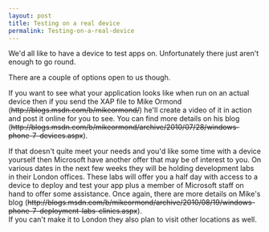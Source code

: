 ```yaml
---
layout: post
title: Testing on a real device
permalink: Testing-on-a-real-device
---
```


We'd all like to have a device to test apps on. Unfortunately there just aren't enough to go round.

There are a couple of options open to us though.

If you want to see what your application looks like when run on an actual device then if you send the XAP file to Mike Ormond (~~http&#58;&#47;&#47;blogs.msdn.com/b/mikeormond/~~) he'll create a video of it in action and post it online for you to see. You can find more details on his blog (~~http&#58;&#47;&#47;blogs.msdn.com/b/mikeormond/archive/2010/07/28/windows-phone-7-devices.aspx~~).

If that doesn't quite meet your needs and you'd like some time with a device yourself then Microsoft have another offer that may be of interest to you. On various dates in the next few weeks they will be holding development labs in their London offices. These labs will offer you a half day with access to a device to deploy and test your app plus a member of Microsoft staff on hand to offer some assistance. Once again, there are more details on Mike's blog (~~http&#58;&#47;&#47;blogs.msdn.com/b/mikeormond/archive/2010/08/19/windows-phone-7-deployment-labs-clinics.aspx~~).  
If you can't make it to London they also plan to visit other locations as well.
